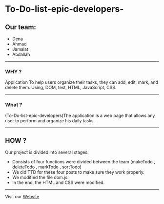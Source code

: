 # To-Do-list-epic-developers-
## Our team:
* Dena
* Ahmad
* Jamalat
* Abdallah

---
### WHY ?
Application To help users organize their tasks, they can add, edit, mark, and delete them. Using, DOM, test, HTML, JavaScript, CSS.

---
### What ?
(To-Do-list-epic-developers)The application is a web page that allows any user to perform and organize his daily tasks.

---
## HOW ?
Our project is divided into several stages:
* Consists of four functions were divided between the team
(makeTodo
, deleteTodo
, markTodo
, sortTodo) 
* We did TTD for these four posts to make sure they work properly.
* We modified the file dom.js.
* In the end, the HTML and CSS were modified.
---

Visit our [Website](https://facg6.github.io/To-Do-list-epic-developers-/#)

